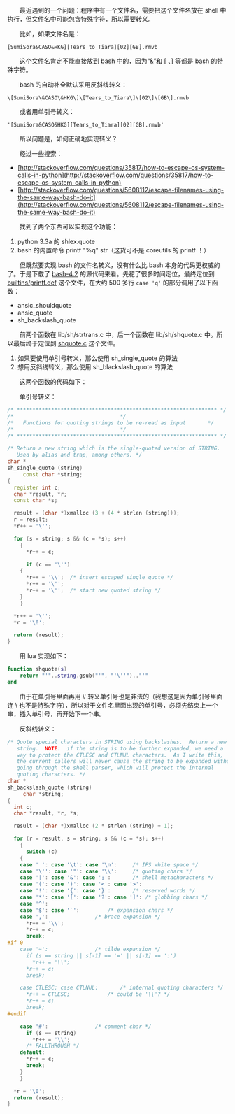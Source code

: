 　　最近遇到的一个问题：程序中有一个文件名，需要把这个文件名放在 shell 中执行，但文件名中可能包含特殊字符，所以需要转义。

　　比如，如果文件名是：

```
[SumiSora&CASO&HKG][Tears_to_Tiara][02][GB].rmvb
```

　　这个文件名肯定不能直接放到 bash 中的，因为“&amp;”和 [ 、] 等都是 bash 的特殊字符。

　　bash 的自动补全默认采用反斜线转义：

```
\[SumiSora\&CASO\&HKG\]\[Tears_to_Tiara\]\[02\]\[GB\].rmvb
```

　　或者用单引号转义：

```
'[SumiSora&CASO&HKG][Tears_to_Tiara][02][GB].rmvb'
```

　　所以问题是，如何正确地实现转义？

　　经过一些搜索：

* [http://stackoverflow.com/questions/35817/how-to-escape-os-system-calls-in-python](http://stackoverflow.com/questions/35817/how-to-escape-os-system-calls-in-python)
* [http://stackoverflow.com/questions/5608112/escape-filenames-using-the-same-way-bash-do-it](http://stackoverflow.com/questions/5608112/escape-filenames-using-the-same-way-bash-do-it)

　　找到了两个东西可以实现这个功能：

1. python 3.3a 的 shlex.quote
2. bash 的内置命令 printf "%q" str（这货可不是 coreutils 的 printf ！）

　　但既然要实现 bash 的文件名转义，没有什么比 bash 本身的代码更权威的了。于是下载了 [bash-4.2](http://ftp.gnu.org/gnu/bash/) 的源代码来看。先花了很多时间定位，最终定位到 [builtins/printf.def](http://git.savannah.gnu.org/cgit/bash.git/tree/builtins/printf.def) 这个文件，在大约 500 多行 `case 'q'` 的部分调用了以下函数：

* ansic_shouldquote
* ansic_quote
* sh_backslash_quote

　　前两个函数在 lib/sh/strtrans.c 中，后一个函数在 lib/sh/shquote.c 中。所以最后终于定位到 [shquote.c](http://git.savannah.gnu.org/cgit/bash.git/tree/lib/sh/shquote.c) 这个文件。

1. 如果要使用单引号转义，那么使用 sh_single_quote 的算法
2. 想用反斜线转义，那么使用 sh_blackslash_quote 的算法

　　这两个函数的代码如下：

　　单引号转义：

```cpp
/* **************************************************************** */
/*								    */
/*	 Functions for quoting strings to be re-read as input	    */
/*								    */
/* **************************************************************** */

/* Return a new string which is the single-quoted version of STRING.
   Used by alias and trap, among others. */
char *
sh_single_quote (string)
     const char *string;
{
  register int c;
  char *result, *r;
  const char *s;

  result = (char *)xmalloc (3 + (4 * strlen (string)));
  r = result;
  *r++ = '\'';

  for (s = string; s && (c = *s); s++)
    {
      *r++ = c;

      if (c == '\'')
	{
	  *r++ = '\\';	/* insert escaped single quote */
	  *r++ = '\'';
	  *r++ = '\'';	/* start new quoted string */
	}
    }

  *r++ = '\'';
  *r = '\0';

  return (result);
}
```

　　用 lua 实现如下：

```lua
function shquote(s)
	return "'"..string.gsub("'", "'\''").."'"
end
```

　　由于在单引号里面再用 \\' 转义单引号也是非法的（我想这是因为单引号里面连 \\ 也不是特殊字符），所以对于文件名里面出现的单引号，必须先结束上一个串，插入单引号，再开始下一个串。

　　反斜线转义：

```cpp
/* Quote special characters in STRING using backslashes.  Return a new
   string.  NOTE:  if the string is to be further expanded, we need a
   way to protect the CTLESC and CTLNUL characters.  As I write this,
   the current callers will never cause the string to be expanded without
   going through the shell parser, which will protect the internal
   quoting characters. */
char *
sh_backslash_quote (string)
     char *string;
{
  int c;
  char *result, *r, *s;

  result = (char *)xmalloc (2 * strlen (string) + 1);

  for (r = result, s = string; s && (c = *s); s++)
    {
      switch (c)
	{
	case ' ': case '\t': case '\n':		/* IFS white space */
	case '\'': case '"': case '\\':		/* quoting chars */
	case '|': case '&': case ';':		/* shell metacharacters */
	case '(': case ')': case '<': case '>':
	case '!': case '{': case '}':		/* reserved words */
	case '*': case '[': case '?': case ']':	/* globbing chars */
	case '^':
	case '$': case '`':			/* expansion chars */
	case ',':				/* brace expansion */
	  *r++ = '\\';
	  *r++ = c;
	  break;
#if 0
	case '~':				/* tilde expansion */
	  if (s == string || s[-1] == '=' || s[-1] == ':')
	    *r++ = '\\';
	  *r++ = c;
	  break;

	case CTLESC: case CTLNUL:		/* internal quoting characters */
	  *r++ = CTLESC;			/* could be '\\'? */
	  *r++ = c;
	  break;
#endif

	case '#':				/* comment char */
	  if (s == string)
	    *r++ = '\\';
	  /* FALLTHROUGH */
	default:
	  *r++ = c;
	  break;
	}
    }

  *r = '\0';
  return (result);
}
```
